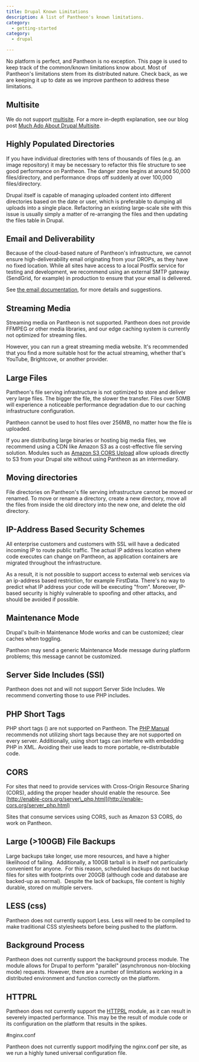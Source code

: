 ```yaml
---
title: Drupal Known Limitations
description: A list of Pantheon's known limitations.
category:
  - getting-started
category:
  - drupal

---
```


No platform is perfect, and Pantheon is no exception. This page is used to keep track of the common/known limitations know about. Most of Pantheon's limitations stem from its distributed nature. Check back, as we are keeping it up to date as we improve pantheon to address these limitations.

## Multisite

We do not support [multisite](http://drupal.org/documentation/install/multi-site). For a more in-depth explanation, see our blog post [Much Ado About Drupal Multisite](https://www.getpantheon.com/blog/much-ado-about-drupal-multisite).

## Highly Populated Directories

If you have individual directories with tens of thousands of files (e.g. an image repository) it may be necessary to refactor this file structure to see good performance on Pantheon. The danger zone begins at around 50,000 files/directory, and performance drops off suddenly at over 100,000 files/directory.

Drupal itself is capable of managing uploaded content into different directories based on the date or user, which is preferable to dumping all uploads into a single place. Refactoring an existing large-scale site with this issue is usually simply a matter of re-arranging the files and then updating the files table in Drupal.

## Email and Deliverability

Because of the cloud-based nature of Pantheon's infrastructure, we cannot ensure high-deliverability email originating from your DROPs, as they have no fixed location. While all sites have access to a local Postfix service for testing and development, we recommend using an external SMTP gateway (SendGrid, for example) in production to ensure that your email is delivered.

See [the email documentation](/docs/articles/sites/code/email), for more details and suggestions.

## Streaming Media

Streaming media on Pantheon is not supported. Pantheon does not provide FFMPEG or other media libraries, and our edge caching system is currently not optimized for streaming files.

However, you can run a great streaming media website. It's recommended that you find a more suitable host for the actual streaming, whether that's YouTube, Brightcove, or another provider.

## Large Files

Pantheon's file serving infrastructure is not optimized to store and deliver very large files. The bigger the file, the slower the transfer. Files over 50MB will experience a noticeable performance degradation due to our caching infrastructure configuration.

Pantheon cannot be used to host files over 256MB, no matter how the file is uploaded.

If you are distributing large binaries or hosting big media files, we recommend using a CDN like Amazon S3 as a cost-effective file serving solution. Modules such as [Amazon S3 CORS Upload](https://drupal.org/project/amazons3_cors) allow uploads directly to S3 from your Drupal site without using Pantheon as an intermediary.

## Moving directories

File directories on Pantheon's file serving infrastructure cannot be moved or renamed. To move or rename a directory, create a new directory, move all the files from inside the old directory into the new one, and delete the old directory.

## IP-Address Based Security Schemes

All enterprise customers and customers with SSL will have a dedicated incoming IP to route public traffic. The actual IP address location where code executes can change on Pantheon, as application containers are migrated throughout the infrastructure.

As a result, it is not possible to support access to external web services via an ip-address based restriction, for example FirstData. There's no way to predict what IP address your code will be executing "from". Moreover, IP-based security is highly vulnerable to spoofing and other attacks, and should be avoided if possible.

## Maintenance Mode

Drupal's built-in Maintenance Mode works and can be customized; clear caches when toggling.

​Pantheon may send a generic Maintenance Mode message during platform problems; this message cannot be customized.

## Server Side Includes (SSI)

Pantheon does not and will not support Server Side Includes. We recommend converting those to use PHP includes.

## PHP Short Tags

PHP short tags (<? ... ?>) are not supported on Pantheon. The [PHP Manual](http://www.php.net/manual/en/language.basic-syntax.phpmode.php) recommends not utilizing short tags because they are not supported on every server. Additionally, using short tags can interfere with embedding PHP in XML. Avoiding their use leads to more portable, re-distributable code.

## CORS

For sites that need to provide services with Cross-Origin Resource Sharing (CORS), adding the proper header should enable the resource. See  [http://enable-cors.org/server\_php.html](http://enable-cors.org/server_php.html)

Sites that consume services using CORS, such as Amazon S3 CORS, do work on Pantheon.

## Large (>100GB) File Backups

Large backups take longer, use more resources, and have a higher likelihood of failing.  Additionally, a 100GB tarball is in itself not particularly convenient for anyone.  For this reason, scheduled backups do not backup files for sites with footprints over 200GB (although code and database are backed-up as normal).  Despite the lack of backups, file content is highly durable, stored on multiple servers.

## LESS (css)

Pantheon does not currently support Less. Less will need to be compiled to make traditional CSS stylesheets before being pushed to the platform.

## Background Process

Pantheon does not currently support the background process module. The module allows for Drupal to perform "parallel" (asynchronous non-blocking mode) requests. However, there are a number of limitations working in a distributed environment and function correctly on the platform.

## HTTPRL

Pantheon does not currently support the [HTTPRL](http://www.drupal.org/project/httprl) module, as it can result in severely impacted performance. This may be the result of module code or its configuration on the platform that results in the spikes.

#nginx.conf

Pantheon does not currently support modifying the nginx.conf per site, as we run a highly tuned universal configuration file.
